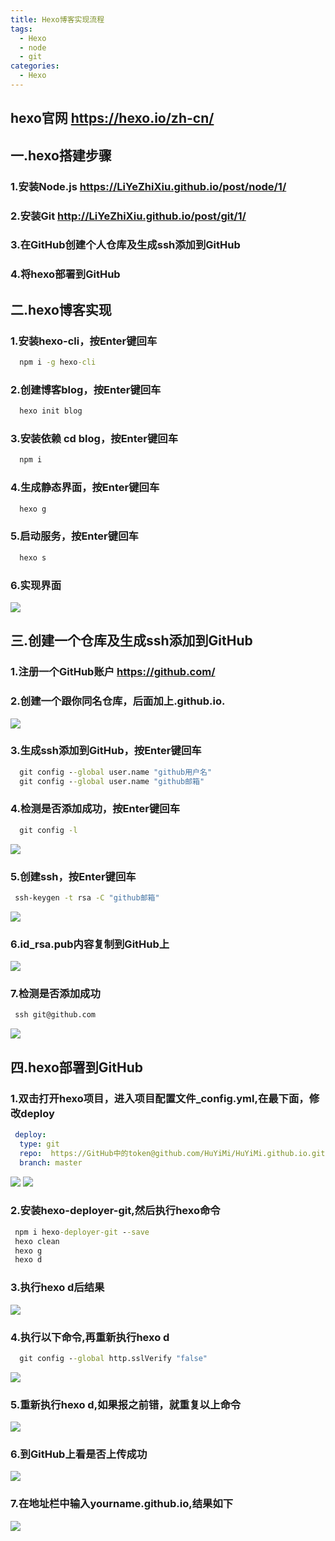 ```yaml
---
title: Hexo博客实现流程
tags:
  - Hexo
  - node
  - git
categories:
  - Hexo
---
```

## hexo官网 https://hexo.io/zh-cn/

## 一.hexo搭建步骤
### 1.安装Node.js https://LiYeZhiXiu.github.io/post/node/1/
### 2.安装Git http://LiYeZhiXiu.github.io/post/git/1/
### 3.在GitHub创建个人仓库及生成ssh添加到GitHub
### 4.将hexo部署到GitHub

## 二.hexo博客实现
### 1.安装hexo-cli，按Enter键回车
```cmd
  npm i -g hexo-cli
```
### 2.创建博客blog，按Enter键回车
```cmd
  hexo init blog
```
### 3.安装依赖 cd blog，按Enter键回车
```cmd
  npm i
```
### 4.生成静态界面，按Enter键回车
```cmd
  hexo g
```
### 5.启动服务，按Enter键回车
```cmd
  hexo s
```
### 6.实现界面
![](1.png)

## 三.创建一个仓库及生成ssh添加到GitHub
### 1.注册一个GitHub账户 https://github.com/
### 2.创建一个跟你同名仓库，后面加上.github.io.
![](2.png)
### 3.生成ssh添加到GitHub，按Enter键回车
```cmd
  git config --global user.name "github用户名"
  git config --global user.name "github邮箱"
```
### 4.检测是否添加成功，按Enter键回车
```cmd
  git config -l
```
![](3.png)
### 5.创建ssh，按Enter键回车
```cmd
 ssh-keygen -t rsa -C "github邮箱"
```
![](4.png)
### 6.id_rsa.pub内容复制到GitHub上
![](5.png)
### 7.检测是否添加成功
```cmd
 ssh git@github.com
```
![](6.png)
## 四.hexo部署到GitHub
### 1.双击打开hexo项目，进入项目配置文件_config.yml,在最下面，修改deploy
```_config.yml
 deploy:
  type: git
  repo:  https://GitHub中的token@github.com/HuYiMi/HuYiMi.github.io.git
  branch: master
```
![](7.png)
![](8.png)
### 2.安装hexo-deployer-git,然后执行hexo命令
```cmd
 npm i hexo-deployer-git --save
 hexo clean
 hexo g
 hexo d
```
### 3.执行hexo d后结果
![](10.png)
### 4.执行以下命令,再重新执行hexo d
```cmd
  git config --global http.sslVerify "false" 
```
![](11.png)
### 5.重新执行hexo d,如果报之前错，就重复以上命令
![](9.png)
### 6.到GitHub上看是否上传成功
![](12.png)
### 7.在地址栏中输入yourname.github.io,结果如下
![](1.png)
  




